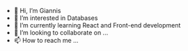 - 👋 Hi, I’m Giannis
- 👀 I’m interested in Databases
- 🌱 I’m currently learning React and Front-end development
- 💞️ I’m looking to collaborate on ...
- 📫 How to reach me ...

<!---
ISkottas/ISkottas is a ✨ special ✨ repository because its `README.md` (this file) appears on your GitHub profile.
You can click the Preview link to take a look at your changes.
--->
